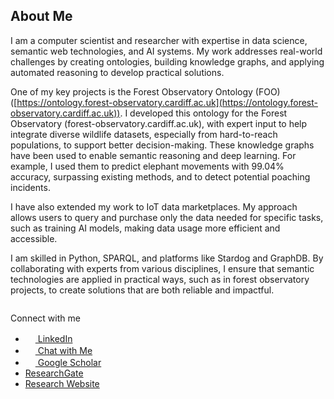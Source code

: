 ## About Me 
 
I am a computer scientist and researcher with expertise in data science, semantic web technologies, and AI systems. My work addresses real-world challenges by creating ontologies, building knowledge graphs, and applying automated reasoning to develop practical solutions.  

One of my key projects is the Forest Observatory Ontology (FOO) ([https://ontology.forest-observatory.cardiff.ac.uk](https://ontology.forest-observatory.cardiff.ac.uk)). I developed this ontology for the Forest Observatory (forest-observatory.cardiff.ac.uk), with expert input to help integrate diverse wildlife datasets, especially from hard-to-reach populations, to support better decision-making. These knowledge graphs have been used to enable semantic reasoning and deep learning. For example, I used them to predict elephant movements with 99.04% accuracy, surpassing existing methods, and to detect potential poaching incidents.  

I have also extended my work to IoT data marketplaces. My approach allows users to query and purchase only the data needed for specific tasks, such as training AI models, making data usage more efficient and accessible.  

I am skilled in Python, SPARQL, and platforms like Stardog and GraphDB. By collaborating with experts from various disciplines, I ensure that semantic technologies are applied in practical ways, such as in forest observatory projects, to create solutions that are both reliable and impactful.

```{tableofcontents}
```

Connect with me  
- [<img src="https://cdn-icons-png.flaticon.com/512/145/145807.png" width="16"> LinkedIn](https://www.linkedin.com/in/naeima-hamed-ba553041/)  
- [<img src="https://cdn-icons-png.flaticon.com/512/4712/4712027.png" width="16"> Chat with Me](https://naeima.zapier.app/chat?trk=public_post_embed_feed-article-content)
- [<img src="https://cdn-icons-png.flaticon.com/512/2983/2983676.png" width="16"> Google Scholar](https://scholar.google.com/citations?user=YwwRkRAAAAAJ&hl=en)
- [ResearchGate](https://www.researchgate.net/profile/Naeima-Hamed)  
- [Research Website](https://ontology.forest-observatory.cardiff.ac.uk)  


